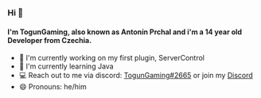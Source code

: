 ### Hi 👋
#### I'm TogunGaming, also known as Antonín Prchal and i'm a 14 year old Developer from Czechia.

- 🔭 I'm currently working on my first plugin, ServerControl
- 🌱 I'm currently learning Java
- 💻 Reach out to me via discord: [TogunGaming#2665]() or join my [Discord](https://discord.gg/ncHty2A6na)
- 😄 Pronouns: he/him
